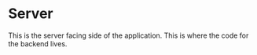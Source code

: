 # Server

This is the server facing side of the application. This is where the code for the backend lives.